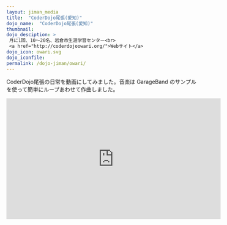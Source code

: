 ```yaml
---
layout: jiman_media
title:  "CoderDojo尾張(愛知)"
dojo_name:  "CoderDojo尾張(愛知)"
thumbnail:
dojo_desciption: >
 月に1回、10〜20名、岩倉市生涯学習センター<br>
 <a href="http://coderdojoowari.org/">Webサイト</a>
dojo_icon: owari.svg
dojo_iconfile: 
permalink: /dojo-jiman/owari/
---
```


<p class="text-center">
  CoderDojo尾張の日常を動画にしてみました。音楽は GarageBand のサンプルを使って簡単にループあわせて作曲しました。</p>

<div class="text-center">
  <iframe width="560" height="315" src="https://www.youtube.com/embed/wJJrbFo6HqE" frameborder="0" allow="accelerometer; autoplay; clipboard-write; encrypted-media; gyroscope; picture-in-picture" allowfullscreen></iframe>
</div>
